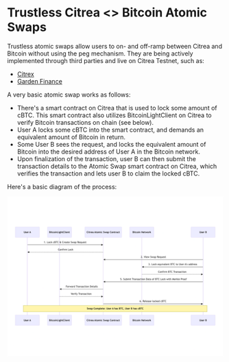 # Trustless Citrea <> Bitcoin Atomic Swaps

Trustless atomic swaps allow users to on- and off-ramp between Citrea and Bitcoin without using the peg mechanism. They are being actively implemented through third parties and live on Citrea Testnet, such as: 
- [Citrex](https://citrex.xyz)
- [Garden Finance](https://garden.finance)

A very basic atomic swap works as follows:

- There's a smart contract on Citrea that is used to lock some amount of cBTC. This smart contract also utilizes BitcoinLightClient on Citrea to verify Bitcoin transactions on chain (see below).
- User A locks some cBTC into the smart contract, and demands an equivalent amount of Bitcoin in return.
- Some User B sees the request, and locks the equivalent amount of Bitcoin into the desired address of User A in the Bitcoin network.
- Upon finalization of the transaction, user B can then submit the transaction details to the Atomic Swap smart contract on Citrea, which verifies the transaction and lets user B to claim the locked cBTC.

Here's a basic diagram of the process:

![Basic Atomic Swap Diagram](/.gitbook/assets/atomic_swap.png)
